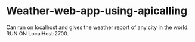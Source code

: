 # Weather-web-app-using-apicalling
Can run on localhost and gives the weather report of any city in the world.
RUN ON LocalHost:2700.
